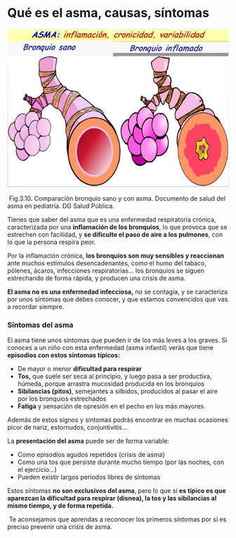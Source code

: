 # Qué es el asma, causas, síntomas


![Asma. Imágenes modificadas del Documento de salud del asma en la escuela. Edita Dirección General de salud Pública. Dibujos: Rafa Marrón](img/M3_U2_asma.jpg)


 Fig.3.10. Comparación bronquio sano y con asma. Documento de salud del asma en pediatría. DG Salud Pública. 

Tienes que saber del asma que es una enfermedad respiratoria crónica, caracterizada por una **inflamación de los bronquios**, lo que provoca que se estrechen con facilidad, y **se dificulte el paso de aire a los pulmones**, con lo que la persona respira peor.

Por la inflamación crónica, **los bronquios son muy sensibles y reaccionan** ante muchos estímulos desencadenantes, como el humo del tabaco, pólenes, ácaros, infecciones respiratorias... los bronquios se siguen estrechando de forma rápida, y producen una crisis de asma.

**El asma no es una enfermedad infecciosa,** no se contagia, y se caracteriza por unos síntomas que debes conocer, y que estamos convencidos que vas a recordar siempre.

### **Síntomas del asma**

El asma tiene unos síntomas que pueden ir de los más leves a los graves. Si conoces a un niño con esta enfermedad (asma infantil) verás que tiene **episodios con estos síntomas típicos:**

*   De mayor o menor **dificultad para respirar**
*   **Tos,** que suele ser seca al principio, y luego pasa a ser productiva, húmeda, porque arrastra mucosidad producida en los bronquios
*   **Sibilancias (pitos)**, semejantes a silbidos, producidos al pasar el aire por los bronquios estrechados
*   **Fatiga** y sensación de opresión en el pecho en los más mayores.

Además de estos signos y síntomas podrás encontrar en muchas ocasiones picor de nariz, estornudos, conjuntivitis...

La **presentación del asma** puede ser de forma variable:

*   Como episodios agudos repetidos (crisis de asma)
*   Como una tos que persiste durante mucho tiempo (por las noches, con el ejercicio…)
*   Pueden existir largos periodos libres de síntomas

Estos síntomas **no son exclusivos del asma**, pero lo que sí **es típico es que aparezcan la dificultad para respirar (disnea), la tos y las sibilancias al mismo tiempo, y de forma repetida.**

 Te aconsejamos que aprendas a reconocer los primeros síntomas por si es preciso prevenir una crisis de asma.

